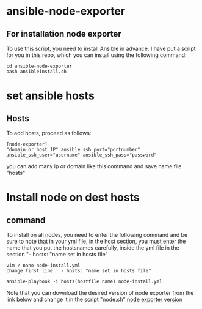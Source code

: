 # ansible-node-exporter
## For installation node exporter 


To use this script, you need to install Ansible in advance. I have put a script for you in this repo, which you can install using the following command:
```
cd ansible-node-exporter
bash ansibleinstall.sh
```
# set ansible hosts
## Hosts
To add hosts, proceed as follows:

```
[node-exporter]
"domain or host IP" ansible_ssh_port="portnumber" ansible_ssh_user="username" ansible_ssh_pass="password"
```
you can add many ip or domain like this command and save name file "hosts"

# Install node on dest hosts
## command 
To install on all nodes, you need to enter the following command and be sure to note that in your yml file, in the host section, you must enter the name that you put the hostsnames carefully, inside the yml file in the section "- hosts: "name set in hosts file"

```
vim / nano node-install.yml
change first line : - hosts: "name set in hosts file"
```
```
ansible-playbook -i hosts(hostfile name) node-install.yml
```
Note that you can download the desired version of node exporter from the link below and change it in the script "node.sh"
[node exporter version](https://github.com/prometheus/node_exporter/releases)
